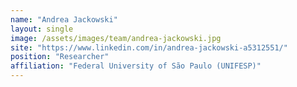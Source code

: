```yaml
---
name: "Andrea Jackowski"
layout: single
image: /assets/images/team/andrea-jackowski.jpg
site: "https://www.linkedin.com/in/andrea-jackowski-a5312551/"
position: "Researcher"
affiliation: "Federal University of São Paulo (UNIFESP)"
---
```

